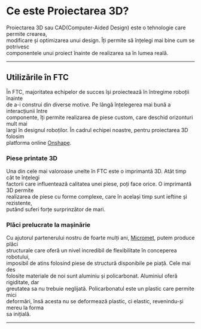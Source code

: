 # **Ce este Proiectarea 3D?**

Proiectarea 3D sau CAD(Computer-Aided Design) este o tehnologie care permite crearea,  
modificare și optimizarea unui design. Îți permite să înțelegi mai bine cum se potrivesc  
componentele unui proiect înainte de realizarea sa în lumea reală.

<hr>

## **Utilizările în FTC**

În FTC, majoritatea echipelor de succes își proiectează în întregime roboții înainte  
de a-i construi din diverse motive. Pe lângă înțelegerea mai bună a interacțiunii între  
componente, îți permite realizarea de piese custom, care deschid orizonturi mult mai  
largi în designul roboților. În cadrul echipei noastre, pentru proiectarea 3D folosim  
platforma online <a href="https://www.onshape.com/en/">Onshape</a>.

### Piese printate 3D

Una din cele mai valoroase unelte în FTC este o imprimantă 3D. Atât timp cât te înțelegi  
factorii care influentează calitatea unei piese, poți face orice. O imprimantă 3D permite  
realizarea de piese cu forme complexe, care în același timp sunt ieftine și rezistente,  
putând suferi forțe surprinzător de mari.

### Plăci prelucrate la mașinărie

Cu ajutorul partenerului nostru de foarte mulți ani, <a href="https://www.micromet.ro/">Micromet</a>, putem produce plăci  
structurale care oferă un nivel incredibil de flexibilitate în conceperea robotului,  
imposibil de atins folosind piese de structură disponibile pe piață. Cele mai des  
folosite materiale de noi sunt aluminiu și policarbonat. Aluminiul oferă rigiditate, dar  
greutatea sa nu trebuie neglijată. Policarbonatul este un plastic care permite mici  
deformări, însă acesta nu se deformează plastic, ci elastic, revenindu-și mereu la forma  
sa inițială.

<hr>

